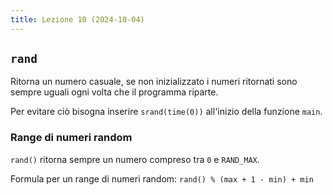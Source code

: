 ```yaml
---
title: Lezione 10 (2024-10-04)
---
```


## `rand`

Ritorna un numero casuale, se non inizializzato i numeri ritornati sono sempre
uguali ogni volta che il programma riparte.

Per evitare ciò bisogna inserire `srand(time(0))` all'inizio della funzione
`main`.

### Range di numeri random

`rand()` ritorna sempre un numero compreso tra `0` e `RAND_MAX`.

Formula per un range di numeri random: `rand() % (max + 1 - min) + min`
